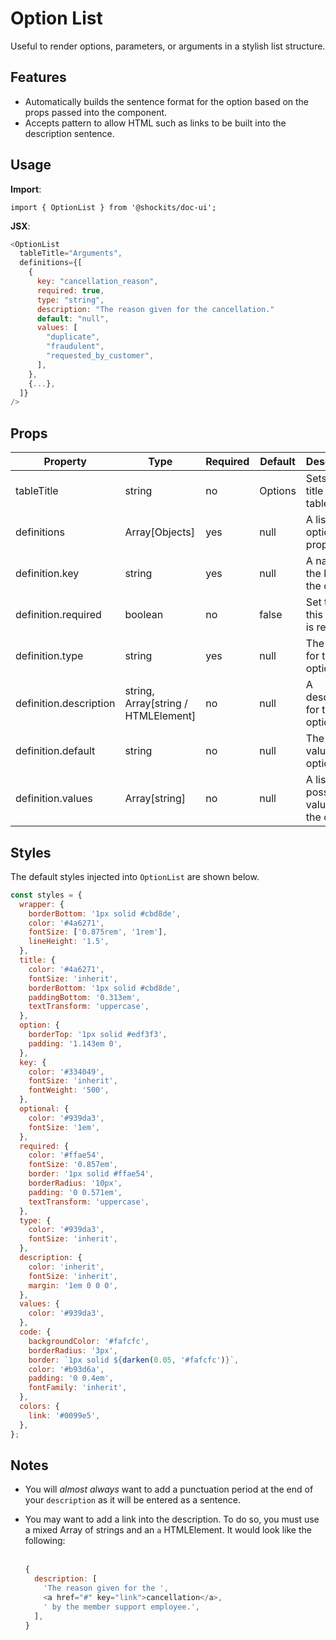 # Option List

Useful to render options, parameters, or arguments in a stylish list structure.

## Features

- Automatically builds the sentence format for the option based on the props passed into the component.
- Accepts pattern to allow HTML such as links to be built into the description sentence.

## Usage

**Import**:

`import { OptionList } from '@shockits/doc-ui';`

**JSX**:

```js
<OptionList
  tableTitle="Arguments",
  definitions={[
    {
      key: "cancellation_reason",
      required: true,
      type: "string",
      description: "The reason given for the cancellation."
      default: "null",
      values: [
        "duplicate",
        "fraudulent",
        "requested_by_customer",
      ],
    },
    {...},
  ]}
/>
```

## Props

| Property               | Type                                | Required | Default | Description                              |
| ---------------------- | ----------------------------------- | -------- | ------- | ---------------------------------------- |
| tableTitle             | string                              | no       | Options | Sets the title for the table             |
| definitions            | Array[Objects]                      | yes      | null    | A list of option properties              |
| definition.key         | string                              | yes      | null    | A name for the key of the option         |
| definition.required    | boolean                             | no       | false   | Set true if this option is required      |
| definition.type        | string                              | yes      | null    | The type for the option                  |
| definition.description | string, Array[string / HTMLElement] | no       | null    | A description for the option             |
| definition.default     | string                              | no       | null    | The default value of the option          |
| definition.values      | Array[string]                       | no       | null    | A list of possible values for the option |

## Styles

The default styles injected into `OptionList` are shown below.

```js
const styles = {
  wrapper: {
    borderBottom: '1px solid #cbd8de',
    color: '#4a6271',
    fontSize: ['0.875rem', '1rem'],
    lineHeight: '1.5',
  },
  title: {
    color: '#4a6271',
    fontSize: 'inherit',
    borderBottom: '1px solid #cbd8de',
    paddingBottom: '0.313em',
    textTransform: 'uppercase',
  },
  option: {
    borderTop: '1px solid #edf3f3',
    padding: '1.143em 0',
  },
  key: {
    color: '#334049',
    fontSize: 'inherit',
    fontWeight: '500',
  },
  optional: {
    color: '#939da3',
    fontSize: '1em',
  },
  required: {
    color: '#ffae54',
    fontSize: '0.857em',
    border: '1px solid #ffae54',
    borderRadius: '10px',
    padding: '0 0.571em',
    textTransform: 'uppercase',
  },
  type: {
    color: '#939da3',
    fontSize: 'inherit',
  },
  description: {
    color: 'inherit',
    fontSize: 'inherit',
    margin: '1em 0 0 0',
  },
  values: {
    color: '#939da3',
  },
  code: {
    backgroundColor: '#fafcfc',
    borderRadius: '3px',
    border: `1px solid ${darken(0.05, '#fafcfc')}`,
    color: '#b93d6a',
    padding: '0 0.4em',
    fontFamily: 'inherit',
  },
  colors: {
    link: '#0099e5',
  },
};
```

## Notes

- You will _almost always_ want to add a punctuation period at the end of your `description` as it will be entered as a sentence.

- You may want to add a link into the description. To do so, you must use a mixed Array of strings and an `a` HTMLElement. It would look like the following: <br><br>

  ```js
  {
    description: [
      'The reason given for the ',
      <a href="#" key="link">cancellation</a>,
      ' by the member support employee.',
    ],
  }
  ```

